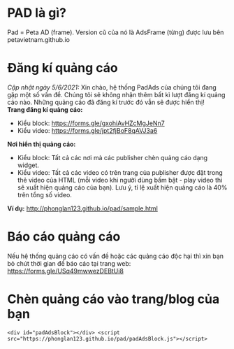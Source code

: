 # PAD là gì?
Pad = Peta AD (frame). Version cũ của nó là AdsFrame (từng) được lưu bên petavietnam.github.io

# Đăng kí quảng cáo
<i>Cập nhật ngày 5/6/2021:</i> Xin chào, hệ thống PadAds của chúng tôi đang gặp một số vấn đề. Chúng tôi sẽ không nhận thêm bất kì lượt đăng kí quảng cáo nào. Những quảng cáo đã đăng kí trước đó vẫn sẽ được hiển thị!<br/>
<b>Trang đăng kí quảng cáo:</b> <br/>
- Kiểu block: https://forms.gle/gxohiAvHZcMgJeNn7 <br/>
- Kiểu video: https://forms.gle/jpt2fjBoF8qAVJ3a6 <br/>

<b>Nơi hiển thị quảng cáo:</b><br/>
- Kiểu block: Tất cả các nơi mà các publisher chèn quảng cáo dạng widget.<br/>
- Kiểu video: Tất cả các video có trên trang của publisher được đặt trong thẻ video của HTML (mỗi video khi người dùng bấm bật - play video thì sẽ xuất hiện quảng cáo của bạn). Lưu ý, tỉ lệ xuất hiện quảng cáo là 40% trên tổng số video.<br/>

<b>Ví dụ:</b> http://phonglan123.github.io/pad/sample.html

# Báo cáo quảng cáo
Nếu hệ thống quảng cáo có vấn đề hoặc các quảng cáo độc hại thì xin bạn bỏ chút thời gian để báo cáo tại trang web: https://forms.gle/USq49mwwezDEBtUi8

# Chèn quảng cáo vào trang/blog của bạn
```
<div id="padAdsBlock"></div> <script src="https://phonglan123.github.io/pad/padAdsBlock.js"></script>
```
